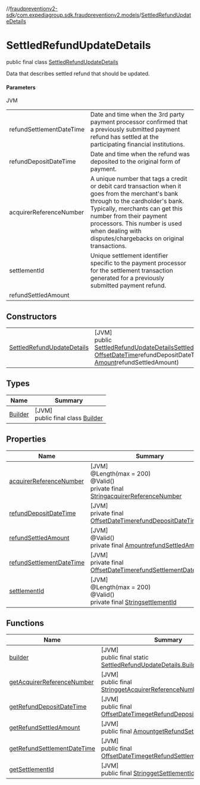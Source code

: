 //[fraudpreventionv2-sdk](../../../index.md)/[com.expediagroup.sdk.fraudpreventionv2.models](../index.md)/[SettledRefundUpdateDetails](index.md)

# SettledRefundUpdateDetails

public final class [SettledRefundUpdateDetails](index.md)

Data that describes settled refund that should be updated.

#### Parameters

JVM

| | |
|---|---|
| refundSettlementDateTime | Date and time when the 3rd party payment processor confirmed that a previously submitted payment refund has settled at the participating financial institutions. |
| refundDepositDateTime | Date and time when the refund was deposited to the original form of payment. |
| acquirerReferenceNumber | A unique number that tags a credit or debit card transaction when it goes from the merchant's bank through to the cardholder's bank. Typically, merchants can get this number from their payment processors. This number is used when dealing with disputes/chargebacks on original transactions. |
| settlementId | Unique settlement identifier specific to the payment processor for the settlement transaction generated for a previously submitted payment refund. |
| refundSettledAmount |

## Constructors

| | |
|---|---|
| [SettledRefundUpdateDetails](-settled-refund-update-details.md) | [JVM]<br>public [SettledRefundUpdateDetails](index.md)[SettledRefundUpdateDetails](-settled-refund-update-details.md)([OffsetDateTime](https://docs.oracle.com/javase/8/docs/api/java/time/OffsetDateTime.html)refundSettlementDateTime, [OffsetDateTime](https://docs.oracle.com/javase/8/docs/api/java/time/OffsetDateTime.html)refundDepositDateTime, [String](https://docs.oracle.com/javase/8/docs/api/java/lang/String.html)acquirerReferenceNumber, [String](https://docs.oracle.com/javase/8/docs/api/java/lang/String.html)settlementId, [Amount](../-amount/index.md)refundSettledAmount) |

## Types

| Name | Summary |
|---|---|
| [Builder](-builder/index.md) | [JVM]<br>public final class [Builder](-builder/index.md) |

## Properties

| Name | Summary |
|---|---|
| [acquirerReferenceNumber](index.md#1202759695%2FProperties%2F-173342751) | [JVM]<br>@Length(max = 200)<br>@Valid()<br>private final [String](https://docs.oracle.com/javase/8/docs/api/java/lang/String.html)[acquirerReferenceNumber](index.md#1202759695%2FProperties%2F-173342751) |
| [refundDepositDateTime](index.md#-1947673242%2FProperties%2F-173342751) | [JVM]<br>private final [OffsetDateTime](https://docs.oracle.com/javase/8/docs/api/java/time/OffsetDateTime.html)[refundDepositDateTime](index.md#-1947673242%2FProperties%2F-173342751) |
| [refundSettledAmount](index.md#-1658943730%2FProperties%2F-173342751) | [JVM]<br>@Valid()<br>private final [Amount](../-amount/index.md)[refundSettledAmount](index.md#-1658943730%2FProperties%2F-173342751) |
| [refundSettlementDateTime](index.md#-2072541897%2FProperties%2F-173342751) | [JVM]<br>private final [OffsetDateTime](https://docs.oracle.com/javase/8/docs/api/java/time/OffsetDateTime.html)[refundSettlementDateTime](index.md#-2072541897%2FProperties%2F-173342751) |
| [settlementId](index.md#1684142223%2FProperties%2F-173342751) | [JVM]<br>@Length(max = 200)<br>@Valid()<br>private final [String](https://docs.oracle.com/javase/8/docs/api/java/lang/String.html)[settlementId](index.md#1684142223%2FProperties%2F-173342751) |

## Functions

| Name | Summary |
|---|---|
| [builder](builder.md) | [JVM]<br>public final static [SettledRefundUpdateDetails.Builder](-builder/index.md)[builder](builder.md)() |
| [getAcquirerReferenceNumber](get-acquirer-reference-number.md) | [JVM]<br>public final [String](https://docs.oracle.com/javase/8/docs/api/java/lang/String.html)[getAcquirerReferenceNumber](get-acquirer-reference-number.md)() |
| [getRefundDepositDateTime](get-refund-deposit-date-time.md) | [JVM]<br>public final [OffsetDateTime](https://docs.oracle.com/javase/8/docs/api/java/time/OffsetDateTime.html)[getRefundDepositDateTime](get-refund-deposit-date-time.md)() |
| [getRefundSettledAmount](get-refund-settled-amount.md) | [JVM]<br>public final [Amount](../-amount/index.md)[getRefundSettledAmount](get-refund-settled-amount.md)() |
| [getRefundSettlementDateTime](get-refund-settlement-date-time.md) | [JVM]<br>public final [OffsetDateTime](https://docs.oracle.com/javase/8/docs/api/java/time/OffsetDateTime.html)[getRefundSettlementDateTime](get-refund-settlement-date-time.md)() |
| [getSettlementId](get-settlement-id.md) | [JVM]<br>public final [String](https://docs.oracle.com/javase/8/docs/api/java/lang/String.html)[getSettlementId](get-settlement-id.md)() |
